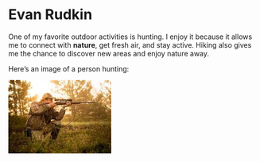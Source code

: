 # Evan Rudkin

One of my favorite outdoor activities is hunting. I enjoy it because it allows me to connect with **nature**, get fresh air, and stay active. Hiking also gives me the chance to discover new areas and enjoy nature away.

Here’s an image of a person hunting:

![A Person Hunting](./hunting.jfif)
